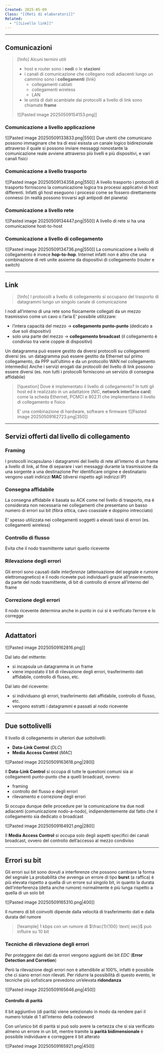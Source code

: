 ```yaml
---
Created: 2025-05-09
Class: "[[Reti di elaboratori]]"
Related:
  - "[[Livello link]]"
---
```

---
## Comunicazioni

>[!info] Alcuni termini utili
>- host e router sono i **nodi** o le **stazioni**
>- i canali di comunicazione che collegano nodi adiacenti lungo un cammino sono i **collegamenti** (link)
>	- collegamenti cablati
>	- collegamenti wireless
>	- LAN
>- le unità di dati scambiate dai protocolli a livello di link sono chiamate **frame**
>
>![[Pasted image 20250509154153.png]]

### Comunicazione a livello applicazione
![[Pasted image 20250509133833.png|550]]
Due utenti che comunicano possono immaginare che tra di essi esissta un canale logico bidirezionale attraverso il quale si possono inviare messaggi nonostante la comunicazione reale avviene attraverso più livelli e più dispositivi, e vari canali fisici

### Comunicazione a livello trasporto
![[Pasted image 20250509134358.png|550]]
A livello trasporto i protocolli di trasporto forniscono la comunicazione logica tra processi applicativi di host differenti. Infatti gli host eseguono i processi come se fossero direttamente connessi (in realtà possono trovarsi agli antipodi del pianeta)

### Comunicazione a livello rete
![[Pasted image 20250509134447.png|550]]
A livello di rete si ha una comunicazione host-to-host

### Comunicazione a livello di collegamento
![[Pasted image 20250509134736.png|550]]
La comunicazione a livello di collegamento è invece **hop-to-hop**. Internet infatti non è altro che una combinazione di reti unite assieme da dispositivi di collegamento (router e switch)

---
## Link

>[!info]
>I protocolli a livello di collegamento si occupano del trasporto di datagrammi lungo un singolo canale di comunicazione

I nodi all’interno di una rete sono fisicamente collegati da un mezzo trasmissivo come un cavo o l’aria
E’ possibile utilizzare:
- l’intera capacità del mezzo → **collegamento punto-punto** (dedicato a due soli dispositivi)
- solo una parte del mezzo → **collegamento broadcast** (il collegamento è condiviso tra varie coppie di dispositivi)

Un datagramma può essere gestito da diversi protocolli su collegamenti diversi (es. un datagramma può essere gestito da Ethernet sul primo collegamento, da PPP sull’ultimo e da un protocollo WAN nel collegamento intermedio)
Anche i servizi erogati dai protocolli del livello di link possono essere diversi (es. non tutti i protocolli forniscono un servizio di consegna affidabile)

>[!question] Dove è implementato il livello di collegamento?
>In tutti gli host ed è realizzato in un adattatore (*NIC*, **network interface card**) come la scheda Ethernet, PCMCI e 802.11 che implementano il livello di collegamento e fisico
>
>E’ una combinazione di hardware, software e firmware
>![[Pasted image 20250509162723.png|350]]

---
## Servizi offerti dal livello di collegamento
### Framing
I protocolli incapsulano i datagrammi del livello di rete all’interno di un frame a livello di link, al fine di separare i vari messaggi durante la trasmissione da una sorgente a una destinazione
Per identificare origine e destinatario vengono usati indirizzi **MAC** (diversi rispetto agli indirizzi IP)

### Consegna affidabile
La consegna affidabile è basata su ACK come nel livello di trasporto, ma è considerata non necessaria nei collegamenti che presentano un basso numero di errori sui bit (fibra ottica, cavo coassiale e doppino intrecciato)

E’ spesso utilizzata nei collegamenti soggetti a elevati tassi di errori (es. collegamenti wireless)

### Controllo di flusso
Evita che il nodo trasmittente saturi quello ricevente

### Rilevazione degli errori
Gli errori sono causati dalle *interferenze* (attenuazione del segnale e rumore elettromagnetico) e il nodo ricevete può individuarli grazie all’inserimento, da parte del nodo trasmittente, di bit di controllo di errore all’interno del frame

### Correzione degli errori
Il nodo ricevente determina anche in punto in cui si è verificato l’errore e lo corregge

---
## Adattatori
![[Pasted image 20250509162816.png]]

Dal lato del mittente:
- si incapsula un datagramma in un frame
- viene impostato il bit di rilevazione degli errori, trasferimento dati affidabile, controllo di flusso, etc.

Dal lato del ricevente:
- si individuano gli errori, trasferimento dati affidabile, controllo di flusso, etc.
- vengono estratti i datagrammi e passati al nodo ricevente

---
## Due sottolivelli
Il livello di collegamento in ulteriori due sottolivelli:
- **Data-Link Control** (*DLC*)
- **Media Access Control** (*MAC*)

![[Pasted image 20250509163618.png|280]]

Il **Data-Link Control** si occupa di tutte le questioni comuni sia ai collegamenti punto-punto che a quelli broadcast, ovvero:
- framing
- controllo del flusso e degli errori
- rilevamento e correzione degli errori

Si occupa dunque delle procedure per la comunicazione tra due nodi adiacenti (comunicazione nodo-a-nodo), indipendentemente dal fatto che il collegamento sia dedicato o broadcast

![[Pasted image 20250509164921.png|280]]

Il **Media Access Control** si occupa solo degli aspetti specifici dei canali broadcast, ovvero del controllo dell’accesso al mezzo condiviso

---
## Errori su bit
Gli errori sui bit sono dovuti a interferenze che possono cambiare la forma del segnale
La probabilità che avvenga un errore di tipo **burst** (a raffica) è più elevata rispetto a quella di un errore sul singolo bit, in quanto la durata dell’interferenza (detta anche rumore) normalmente è più lunga rispetto a quella di un solo bit

![[Pasted image 20250509165310.png|400]]

Il numero di bit coinvolti dipende dalla velocità di trasferimento dati e dalla durata del rumore

>[!example]
>$1\text{ kbps}$ con un rumore di $\frac{1}{100} \text{ sec}$ può influire su $10\text{ bit}$

### Tecniche di rilevazione degli errori
Per proteggere dei dati da errori vengono aggiunti dei bit *EDC* (**Error Detection and Corretion**)

Però la rilevazione degli errori non è attendibile al 100%, infatti è possibile che ci siano errori non rilevati. Per ridurre la possibilità di questo evento, le tecniche più sofisticare prevedono un’elevata **ridondanza**

![[Pasted image 20250509165646.png|450]]

#### Controllo di parità
Il bit aggiuntivo (di parità) viene selezionato in modo da rendere pari il numero totale di $1$ all’interno della codeword

Con un’unico bit di parità si può solo avere la certezza che si sia verificato almeno un errore in un bit, mentre tramite la **parità bidimensionale** è possibile individuare e correggere il bit alterato

![[Pasted image 20250509165921.png|450]]